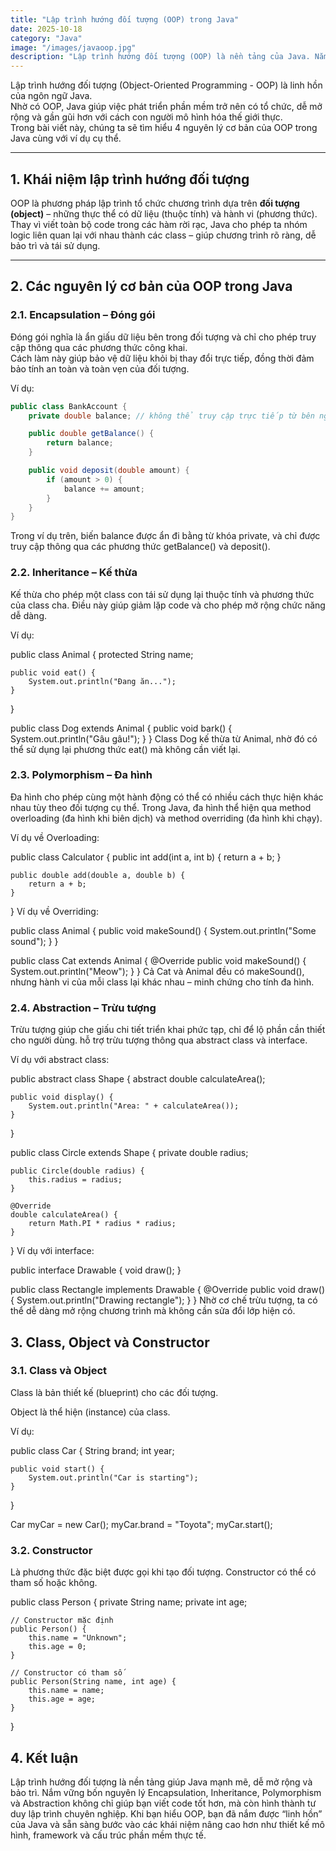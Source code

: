 ```yaml
---
title: "Lập trình hướng đối tượng (OOP) trong Java"
date: 2025-10-18
category: "Java"
image: "/images/javaoop.jpg"
description: "Lập trình hướng đối tượng (OOP) là nền tảng của Java. Nắm vững 4 nguyên lý cơ bản: Encapsulation (Đóng gói), Inheritance (Kế thừa), Polymorphism (Đa hình), và Abstraction (Trừu tượng) với ví dụ thực tế."
---
```


Lập trình hướng đối tượng (Object-Oriented Programming - OOP) là linh hồn của ngôn ngữ Java.  
Nhờ có OOP, Java giúp việc phát triển phần mềm trở nên có tổ chức, dễ mở rộng và gần gũi hơn với cách con người mô hình hóa thế giới thực.  
Trong bài viết này, chúng ta sẽ tìm hiểu 4 nguyên lý cơ bản của OOP trong Java cùng với ví dụ cụ thể.

---

## 1. Khái niệm lập trình hướng đối tượng

OOP là phương pháp lập trình tổ chức chương trình dựa trên **đối tượng (object)** – những thực thể có dữ liệu (thuộc tính) và hành vi (phương thức).  
Thay vì viết toàn bộ code trong các hàm rời rạc, Java cho phép ta nhóm logic liên quan lại với nhau thành các class – giúp chương trình rõ ràng, dễ bảo trì và tái sử dụng.

---

## 2. Các nguyên lý cơ bản của OOP trong Java

### 2.1. Encapsulation – Đóng gói

Đóng gói nghĩa là ẩn giấu dữ liệu bên trong đối tượng và chỉ cho phép truy cập thông qua các phương thức công khai.  
Cách làm này giúp bảo vệ dữ liệu khỏi bị thay đổi trực tiếp, đồng thời đảm bảo tính an toàn và toàn vẹn của đối tượng.

Ví dụ:

```java
public class BankAccount {
    private double balance; // không thể truy cập trực tiếp từ bên ngoài

    public double getBalance() {
        return balance;
    }

    public void deposit(double amount) {
        if (amount > 0) {
            balance += amount;
        }
    }
}
```
Trong ví dụ trên, biến balance được ẩn đi bằng từ khóa private, và chỉ được truy cập thông qua các phương thức getBalance() và deposit().

### 2.2. Inheritance – Kế thừa
Kế thừa cho phép một class con tái sử dụng lại thuộc tính và phương thức của class cha.
Điều này giúp giảm lặp code và cho phép mở rộng chức năng dễ dàng.

Ví dụ:

public class Animal {
    protected String name;

    public void eat() {
        System.out.println("Đang ăn...");
    }
}

public class Dog extends Animal {
    public void bark() {
        System.out.println("Gâu gâu!");
    }
}
Class Dog kế thừa từ Animal, nhờ đó có thể sử dụng lại phương thức eat() mà không cần viết lại.

### 2.3. Polymorphism – Đa hình
Đa hình cho phép cùng một hành động có thể có nhiều cách thực hiện khác nhau tùy theo đối tượng cụ thể.
Trong Java, đa hình thể hiện qua method overloading (đa hình khi biên dịch) và method overriding (đa hình khi chạy).

Ví dụ về Overloading:

public class Calculator {
    public int add(int a, int b) {
        return a + b;
    }

    public double add(double a, double b) {
        return a + b;
    }
}
Ví dụ về Overriding:

public class Animal {
    public void makeSound() {
        System.out.println("Some sound");
    }
}

public class Cat extends Animal {
    @Override
    public void makeSound() {
        System.out.println("Meow");
    }
}
Cả Cat và Animal đều có makeSound(), nhưng hành vi của mỗi class lại khác nhau – minh chứng cho tính đa hình.

### 2.4. Abstraction – Trừu tượng
Trừu tượng giúp che giấu chi tiết triển khai phức tạp, chỉ để lộ phần cần thiết cho người dùng. hỗ trợ trừu tượng thông qua abstract class và interface.

Ví dụ với abstract class:

public abstract class Shape {
    abstract double calculateArea();

    public void display() {
        System.out.println("Area: " + calculateArea());
    }
}

public class Circle extends Shape {
    private double radius;

    public Circle(double radius) {
        this.radius = radius;
    }

    @Override
    double calculateArea() {
        return Math.PI * radius * radius;
    }
}
Ví dụ với interface:


public interface Drawable {
    void draw();
}

public class Rectangle implements Drawable {
    @Override
    public void draw() {
        System.out.println("Drawing rectangle");
    }
}
Nhờ cơ chế trừu tượng, ta có thể dễ dàng mở rộng chương trình mà không cần sửa đổi lớp hiện có.

## 3. Class, Object và Constructor
### 3.1. Class và Object
Class là bản thiết kế (blueprint) cho các đối tượng.

Object là thể hiện (instance) của class.

Ví dụ:


public class Car {
    String brand;
    int year;

    public void start() {
        System.out.println("Car is starting");
    }
}

Car myCar = new Car();
myCar.brand = "Toyota";
myCar.start();
### 3.2. Constructor
Là phương thức đặc biệt được gọi khi tạo đối tượng.
Constructor có thể có tham số hoặc không.


public class Person {
    private String name;
    private int age;

    // Constructor mặc định
    public Person() {
        this.name = "Unknown";
        this.age = 0;
    }

    // Constructor có tham số
    public Person(String name, int age) {
        this.name = name;
        this.age = age;
    }
}


## 4. Kết luận
Lập trình hướng đối tượng là nền tảng giúp Java mạnh mẽ, dễ mở rộng và bảo trì.
Nắm vững bốn nguyên lý Encapsulation, Inheritance, Polymorphism và Abstraction không chỉ giúp bạn viết code tốt hơn, mà còn hình thành tư duy lập trình chuyên nghiệp.
Khi bạn hiểu OOP, bạn đã nắm được “linh hồn” của Java và sẵn sàng bước vào các khái niệm nâng cao hơn như thiết kế mô hình, framework và cấu trúc phần mềm thực tế.